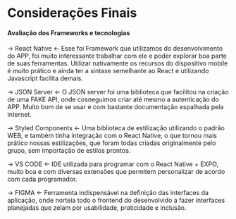 # Considerações Finais

<h4>Avaliação dos Frameworks e tecnologias</h4>

-> React Native <-
Esse foi Framework que utilizamos do desenvolvimento do APP, foi muito interessante trabalhar com ele e poder explorar boa parte de suas ferramentas. Utilizar nativamente os recursos do dispositivo mobile é muito prático e ainda ter a sintaxe semelhante ao React e utilizando Javascript facilita demais.

-> JSON Server <- 
O JSON server foi uma biblioteca que facilitou na criação de uma FAKE API, onde cosneguimos criar até mesmo a autenticação do APP. Muito bom de se usar e com bastante documentação espalhada pela internet.

-> Styled Components <-
Uma biblioteca de estilização utilizando o padrão WEB, e também tinha integração com o React Native, o que tornou mais prático nossas estilizações, que foram todas criadas originalmente pelo grupo, sem importação de estilos prontos.

-> VS CODE <-
IDE utilizada para programar com o React Native + EXPO, muito boa e com diversas extensões que permitem personalizar de acordo com cada programador.

-> FIGMA <-
Ferramenta indispensável na definição das interfaces da aplicação, onde norteia todo o frontend do desenvolvido a fazer interfaces planejadas que zelam por usabilidade, praticidade e inclusão.
